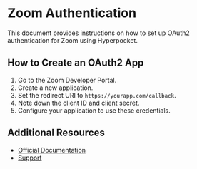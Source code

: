 # Zoom Authentication

This document provides instructions on how to set up OAuth2 authentication for Zoom using Hyperpocket.

## How to Create an OAuth2 App

1. Go to the Zoom Developer Portal.
2. Create a new application.
3. Set the redirect URI to `https://yourapp.com/callback`.
4. Note down the client ID and client secret.
5. Configure your application to use these credentials.

## Additional Resources

- [Official Documentation](https://marketplace.zoom.us/docs)
- [Support](https://support.zoom.us) 